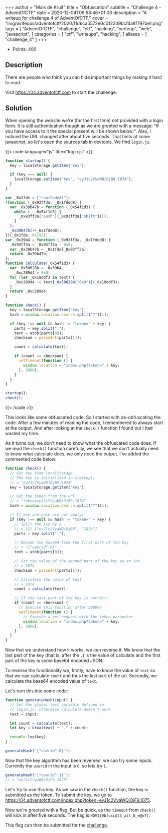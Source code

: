 +++
author = "Maik de Kruif"
title = "Obfuscation"
subtitle = "Challenge 4 - AdventOfCTF"
date = 2020-12-04T09:58:46+01:00
description = "A writeup for challenge 4 of AdventOfCTF."
cover = "img/writeups/adventofctf/2020/f1d6ca5572e0c012239bcf4a8f797be1.png"
tags = [
    "AdventOfCTF",
    "challenge",
    "ctf",
    "hacking",
    "writeup",
    "web",
    "javascript",
]
categories = [
    "ctf",
    "writeups",
    "hacking",
]
aliases = [
    "challenge_4"
]
+++

- Points: 400

## Description

There are people who think you can hide important things by making it hard to read.

Visit <https://04.adventofctf.com> to start the challenge.

## Solution

When opening the website we're (for the first time) not provided with a login form. It is still authentication though as we are greeted with a message: "If you have access to it the special present will be shown below:". Also, I noticed the URL changed after about five seconds. That hints at some javascript, so let's open the sources tab in devtools. We find `login.js`.

{{< code language="js" title="login.js" >}}

```js
function startup() {
  key = localStorage.getItem("key");

  if (key === null) {
    localStorage.setItem("key", "eyJ1c2VyaWQiOjB9.1074");
  }
}

var _0x1fde = ["charCodeAt"];
(function (_0x93ff3a, _0x1fded8) {
  var _0x39b47b = function (_0x54f1d3) {
    while (--_0x54f1d3) {
      _0x93ff3a["push"](_0x93ff3a["shift"]());
    }
  };
  _0x39b47b(++_0x1fded8);
})(_0x1fde, 0x192);
var _0x39b4 = function (_0x93ff3a, _0x1fded8) {
  _0x93ff3a = _0x93ff3a - 0x0;
  var _0x39b47b = _0x1fde[_0x93ff3a];
  return _0x39b47b;
};
function calculate(_0x54f1d3) {
  var _0x58628b = _0x39b4,
    _0xc289d4 = 0x0;
  for (let _0x19ddf3 in text) {
    _0xc289d4 += text[_0x58628b("0x0")](_0x19ddf3);
  }
  return _0xc289d4;
}

function check() {
  key = localStorage.getItem("key");
  hash = window.location.search.split("?")[1];

  if (key !== null && hash != "token=" + key) {
    parts = key.split(".");
    text = atob(parts[0]);
    checksum = parseInt(parts[1]);

    count = calculate(text);

    if (count == checksum) {
      setTimeout(function () {
        window.location = "index.php?token=" + key;
      }, 5000);
    }
  }
}

startup();
check();
```

{{< /code >}}

This looks like some obfuscated code. So I started with de-obfuscating the code. After a few minutes of reading the code, I remembered to always start at the output. And after looking at the `check()` function I found out I had wasted my time.

As it turns out, we don't need to know what the obfuscated code does. If we read the `check()` function carefully, we see that we don't actually need to know what calculate does, we only need the output. I've added the commented code below:

```js
function check() {
  // Get key from localStorage
  // The key is initialized in startup()
  // > "eyJ1c2VyaWQiOjB9.1074"
  key = localStorage.getItem("key");

  // Get the token from the url
  // > "token=eyJ1c2VyaWQiOjB9.1074"
  hash = window.location.search.split("?")[1];

  // If key and hash are not empty:
  if (key !== null && hash != "token=" + key) {
    // Split the key by a .
    // > (2) ["eyJ1c2VyaWQiOjB9", "1074"]
    parts = key.split(".");

    // Decode the base64 from the first part of the key
    // > "{"userid":0}"
    text = atob(parts[0]);

    // Get the value of the second part of the key as an int
    // > 1074
    checksum = parseInt(parts[1]);

    // Calculate the value of text
    // > 1074
    count = calculate(text);

    // If the last part of the key is correct:
    if (count == checksum) {
      // Execute this function after 5000ms
      setTimeout(function () {
        // Execute a get request with the token parameter
        window.location = "index.php?token=" + key;
      }, 5000);
    }
  }
}
```

Now that we understand how it works, we cen reverse it. We know that the last part of the key (that is, after the `.`) is the value of calculate and the first part of the key is some base64 encoded JSON.

To reverse the functionality we, firstly, have to know the value of `text` so that we can calculate `count` and thus the last part of the url. Secondly, we calculate the base64 encoded value of `text`.

Let's turn this into some code:

```js
function generateHash(input) {
  // Set the global text variable defined in
  // login.js, otherwise calculate doesn't work
  text = input;

  let count = calculate(text);
  let key = btoa(text) + "." + count;

  console.log(key);
}

generateHash('{"userid":0}');
```

Now that the key algorithm has been reversed, we can try some inputs. Currently the `userid` in the input is `0`, so lets try `1`.

```js
generateHash('{"userid":1}');
// > "eyJ1c2VyaWQiOjF9.1075"
```

Let's try to use this key. As we saw in the `check()` function, the key is submitted as the token. To submit the key, we go to <https://04.adventofctf.com/index.php?token=eyJ1c2VyaWQiOjF9.1075>.

Now we're greeted with a flag. But be quick, as the `timeout` from `check()` will kick in after five seconds. The flag is `NOVI{0bfusc@t3_all_U_w@n7}`.

This flag can then be submitted for the [challenge](https://ctfd.adventofctf.com/challenges#4-5).
